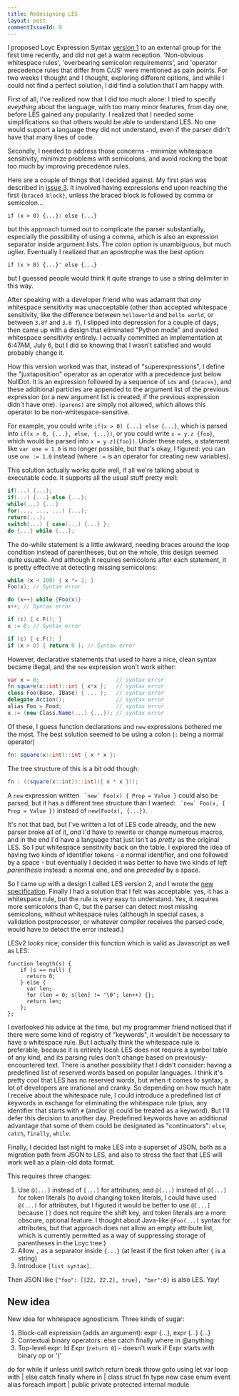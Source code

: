 ```yaml
---
title: Redesigning LES
layout: post
commentIssueId: 9
---
```

I proposed Loyc Expression Syntax [version 1](https://github.com/qwertie/LoycCore/wiki/LESv1) to an external group for the first time recently, and did not get a warm reception. 'Non-obvious whitespace rules', 'overbearing semicolon requirements', and 'operator precedence rules that differ from C/JS' were mentioned as pain points. For two weeks I thought and I thought, exploring different options, and while I could not find a perfect solution, I did find a solution that I am happy with.

First of all, I've realized now that I did too much alone: I tried to specify _eveything_ about the language, with too many minor features, from day one, before LES gained any popularity. I realized that I needed some simplifications so that others would be able to understand LES. No one would support a language they did not understand, even if the parser didn't have that many lines of code.

Secondly, I needed to address those concerns - minimize whitespace sensitivity, minimize problems with semicolons, and avoid rocking the boat too much by improving precedence rules.

Here are a couple of things that I decided against. My first plan was described in [issue 3](https://github.com/qwertie/LoycCore/issues/3). It involved having expressions end upon reaching the first `{braced block}`, unless the braced block is followed by comma or semicolon...

    if (x > 0) {...}: else {...}

but this approach turned out to complicate the parser substantially, especially the possibility of using a comma, which is also an expression separator inside argument lists. The colon option is unambiguous, but much uglier. Eventually I realized that an apostrophe was the best option:

    if (x > 0) {...}' else {...}

but I guessed people would think it quite strange to use a string delimiter in this way.

After speaking with a developer friend who was adamant that _any_ whitespace sensitivity was unacceptable (other than accepted whitespace sensitivity, like the difference between `helloworld` and `hello world`, or between `3.0f` and `3.0 f`), I slipped into depression for a couple of days, then came up with a design that eliminated "Python mode" and avoided whitespace sensitivity entirely. I actually committed an implementation at 6:47AM, July 6, but I did so knowing that I wasn't satisfied and would probably change it.

How this version worked was that, instead of "superexpressions", I define the "juxtaposition" operator as an operator with a precedence just below NullDot. It is an expression followed by a sequence of `ids` and `{braces}`, and these additional particles are appended to the argument list of the previous expression (or a new argument list is created, if the previous expression didn't have one). `(parens)` are simply not allowed, which allows this operator to be non-whitespace-sensitive.

For example, you could write `if(x > 0) {...} else {...}`, which is parsed into `if(x > 0, {...}, else, {...})`, or you could write `x = y.z {foo}`, which would be parsed into `x = y.z({foo})`. Under these rules, a statement like `var one = 1.0` is no longer possible, but that's okay, I figured: you can use `one := 1.0` instead (where `:=` is an operator for creating new variables).

This solution actually works quite well, if all we're talking about is executable code. It supports all the usual stuff pretty well:

~~~csharp
if(...) {...};
if(...) {...} else {...};
while(...) {...}
for(..., ..., ...) {...};
return(...);
switch(...) { case(...) {...} };
do {...} while {...};
~~~

The do-while statement is a little awkward, needing braces around the loop condition instead of parentheses, but on the whole, this design seemed quite usuable. And although it requires semicolons after each statement, it is pretty effective at detecting missing semicolons:

~~~csharp
while (x < 100) { x *= 2; }
Foo(x); // Syntax error

do {x++} while {Foo(x)}
x++; // Syntax error

if (c) { c.F(); }
x := 0; // Syntax error

if (c) { c.F(); }
if (x > 0) { return 0 }; // Syntax error
~~~

However, declarative statements that used to have a nice, clean syntax became illegal, and the `new` expression won't work either:

~~~csharp
var x = 0;                        // syntax error
fn square(x::int)::int { x*x };   // syntax error
class Foo(Base, IBase) { ... };   // syntax error
delegate Action();                // syntax error
alias Foo = Food;                 // syntax error
x := (new Class.Name(...) {...}); // syntax error
~~~

Of these, I guess function declarations and `new` expressions bothered me the most. The best solution seemed to be using a colon (`:` being a normal operator)

~~~csharp
fn: square(x::int)::int { x * x };
~~~

The tree structure of this is a bit odd though:

~~~csharp
fn : ((square(x::int))::int)({ x * x }));
~~~

A `new` expression written `` `new` Foo(x) { Prop = Value }`` could also be parsed, but it has a different tree structure than I wanted: `` `new` Foo(x, { Prop = Value })`` instead of `new(Foo(x), {...})`.

It's not that bad, but I've written a lot of LES code already, and the new parser broke all of it, _and_ I'd have to rewrite or change numerous macros, and in the end I'd have a language that just isn't as _pretty_ as the original LES. So I put whitespace sensitivity back on the table. I explored the idea of having two kinds of identifier tokens - a normal identifier, and one followed by a space - but eventually I decided it was better to have two kinds of _left parenthesis_ instead: a normal one, and one _preceded_ by a space.

So I came up with a design I called LES version 2, and I wrote the [new specification](https://github.com/qwertie/LoycCore/wiki/Loyc-Expression-Syntax). Finally I had a solution that I felt was acceptable: yes, it has a whitespace rule, but the rule is very easy to understand. Yes, it requires more semicolons than C, but the parser can detect most missing semicolons, without whitespace rules (although in special cases, a validation postprocessor, or whatever compiler receives the parsed code, would have to detect the error instead.)

LESv2 _looks_ nice; consider this function which is valid as Javascript as well as LES:

    function length(s) {
        if (s == null) {
          return 0;
        } else {
          var len;
          for (len = 0; s[len] != '\0'; len++) {};
          return len;
        };
    };

I overlooked his advice at the time, but my programmer friend noticed that if there were some kind of registry of "keywords", it wouldn't be necessary to have a whitespace rule. But I actually think the whitespace rule is preferable, because it is entirely local: LES does not require a symbol table of any kind, and its parsing rules don't change based on previously-encountered text. There is another possibility that I didn't consider: having a predefined list of reserved words based on popular languages. I think it's pretty cool that LES has no reserved words, but when it comes to syntax, a lot of developers are irrational and cranky. So depending on how much hate I receive about the whitespace rule, I could introduce a predefined list of keywords in exchange for eliminating the whitespace rule (plus, any identifier that starts with `#` (and/or `@`) could be treated as a keyword). But I'll defer this decision to another day. Predefined keywords have an additional advantage that some of them could be designated as "continuators": `else`, `catch`, `finally`, `while`.

Finally, I decided last night to make LES into a superset of JSON, both as a migration path from JSON to LES, and also to stress the fact that LES will work well as a plain-old data format.

This requires three changes: 

1. Use `@[...]` instead of `[...]` for attributes, and `@{...}` instead of `@[...]` for token literals (to avoid changing token literals, I could have used `@(...)` for attributes, but I figured it would be better to use `@[...]` because `[]` does not require the shift key, and token literals are a more obscure, optional feature. I thought about Java-like `@Foo(...)` syntax for attributes, but that approach does not allow an empty attribute list, which is currently permitted as a way of suppressing storage of parentheses in the Loyc tree.)
2. Allow `,` as a separator inside `{...}` (at least if the first token after `{` is a string)
3. Introduce `[list syntax]`.

Then JSON like `{"foo": [[22, 22.2], true], "bar":0}` is also LES. Yay!

New idea
--------
New idea for whitespace agnosticism. Three kinds of sugar:

1. Block-call expression (adds an argument): expr {...}, expr (...) {...}
2. Contextual binary operators: else catch finally where in @anything
3. Top-level expr: Id Expr (`return 0`) - doesn't work if Expr starts with binary op or '('

do for while if unless until switch return break throw goto using let var loop with | else catch finally where in | class struct fn type new case enum event alias foreach import | public private protected internal module